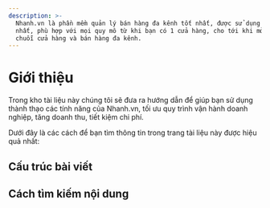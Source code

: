 ```yaml
---
description: >-
  Nhanh.vn là phần mềm quản lý bán hàng đa kênh tốt nhất, được sử dụng nhiều
  nhất, phù hợp với mọi quy mô từ khi bạn có 1 cửa hàng, cho tới khi mở nhiều
  chuỗi cửa hàng và bán hàng đa kênh.
---
```


# Giới thiệu

Trong kho tài liệu này chúng tôi sẽ đưa ra hướng dẫn để giúp bạn sử dụng thành thạo các tính năng của Nhanh.vn, tối ưu quy trình vận hành doanh nghiệp, tăng doanh thu, tiết kiệm chi phí.

Dưới đây là các cách để bạn tìm thông tin trong trang tài liệu này được hiệu quả nhất:

## Cấu trúc bài viết

## Cách tìm kiếm nội dung

